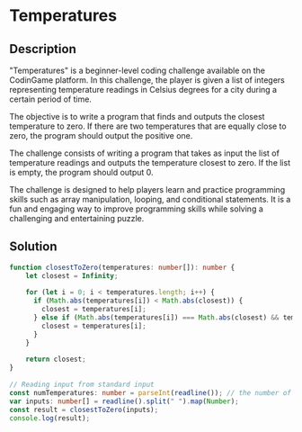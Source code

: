 # Temperatures

## Description

"Temperatures" is a beginner-level coding challenge available on the CodinGame platform. In this challenge, the player is given a list of integers representing temperature readings in Celsius degrees for a city during a certain period of time.

The objective is to write a program that finds and outputs the closest temperature to zero. If there are two temperatures that are equally close to zero, the program should output the positive one.

The challenge consists of writing a program that takes as input the list of temperature readings and outputs the temperature closest to zero. If the list is empty, the program should output 0.

The challenge is designed to help players learn and practice programming skills such as array manipulation, looping, and conditional statements. It is a fun and engaging way to improve programming skills while solving a challenging and entertaining puzzle.

## Solution

```typescript
function closestToZero(temperatures: number[]): number {
    let closest = Infinity;
  
    for (let i = 0; i < temperatures.length; i++) {
      if (Math.abs(temperatures[i]) < Math.abs(closest)) {
        closest = temperatures[i];
      } else if (Math.abs(temperatures[i]) === Math.abs(closest) && temperatures[i] > closest) {
        closest = temperatures[i];
      }
    }
  
    return closest;
}
  
// Reading input from standard input
const numTemperatures: number = parseInt(readline()); // the number of temperatures to analyse
var inputs: number[] = readline().split(" ").map(Number);
const result = closestToZero(inputs);
console.log(result);
```
